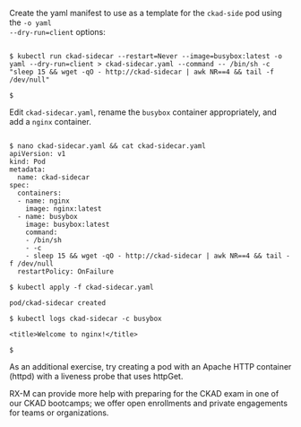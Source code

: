 <!-- CKAD Self-Study Mod 2 -->

Create the yaml manifest to use as a template for the <code>ckad-side</code> pod using the <code>-o yaml --dry-run=client</code> options:

<pre class="wp-block-code"><code>
$ kubectl run ckad-sidecar --restart=Never --image=busybox:latest -o yaml --dry-run=client > ckad-sidecar.yaml --command -- /bin/sh -c "sleep 15 && wget -qO - http://ckad-sidecar | awk NR==4 && tail -f /dev/null"

$
</code></pre>
Edit <code>ckad-sidecar.yaml</code>, rename the <code>busybox</code> container appropriately, and add a <code>nginx</code> container.

<pre class="wp-block-code"><code>
$ nano ckad-sidecar.yaml && cat ckad-sidecar.yaml
apiVersion: v1
kind: Pod
metadata:
  name: ckad-sidecar
spec:
  containers:
  - name: nginx
    image: nginx:latest
  - name: busybox
    image: busybox:latest
    command:
    - /bin/sh
    - -c
    - sleep 15 && wget -qO - http://ckad-sidecar | awk NR==4 && tail -f /dev/null
  restartPolicy: OnFailure

$ kubectl apply -f ckad-sidecar.yaml

pod/ckad-sidecar created

$ kubectl logs ckad-sidecar -c busybox

&lt;title&gt;Welcome to nginx!&lt;/title&gt;

$
</code></pre>


As an additional exercise, try creating a pod with an Apache HTTP container (httpd) with a liveness probe that uses httpGet.

RX-M can provide more help with preparing for the CKAD exam in one of our CKAD bootcamps; we offer open enrollments and private engagements for teams or organizations.

